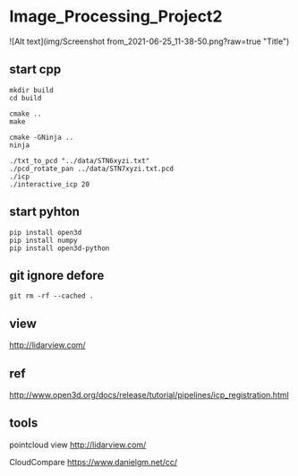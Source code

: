 # Image_Processing_Project2

![Alt text](img/Screenshot from_2021-06-25_11-38-50.png?raw=true "Title")

## start cpp

    mkdir build
    cd build

    cmake ..
    make

    cmake -GNinja ..
    ninja

    ./txt_to_pcd "../data/STN6xyzi.txt"
    ./pcd_rotate_pan ../data/STN7xyzi.txt.pcd
    ./icp
    ./interactive_icp 20


## start pyhton
    pip install open3d
    pip install numpy
    pip install open3d-python

## git ignore defore
    git rm -rf --cached .


## view
http://lidarview.com/

## ref
http://www.open3d.org/docs/release/tutorial/pipelines/icp_registration.html

## tools
pointcloud view
http://lidarview.com/

CloudCompare
https://www.danielgm.net/cc/